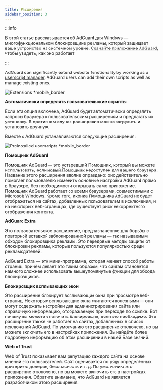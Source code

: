 ```yaml
---
title: Расширения
sidebar_position: 3
---
```


:::info

В этой статье рассказывается об AdGuard для Windows — многофункциональном блокировщике рекламы, который защищает ваше устройство на системном уровне. [Скачайте приложение AdGuard](https://agrd.io/download-kb-adblock), чтобы увидеть, как оно работает

:::

AdGuard can significantly extend website functionality by working as a [userscript manager](/general/extensions.md). AdGuard users can add their own scripts as well as manage existing ones.

![Extensions \*mobile\_border](https://cdn.adtidy.org/content/kb/ad_blocker/windows/overview/userscripts.png)

**Автоматически определять пользовательские скрипты**

Если эта опция включена, AdGuard будет автоматически определять запросы браузера к пользовательским расширениям и предлагать их установку. В противном случае расширения можно загрузить и установить вручную.

Вместе с AdGuard устанавливаются следующие расширения:

![Preinstalled userscripts \*mobile\_border](https://cdn.adtidy.org/content/kb/ad_blocker/windows/overview/preinstalled-userscripts.png)

**Помощник AdGuard**

Помощник AdGuard — это устаревший Помощник, который вы можете использовать, если [новый Помощник](/adguard-for-windows/browser-assistant.md) недоступен для вашего браузера. Название этого расширения вполне оправдано: оно действительно помогает пользователю изменить основные настройки AdGuard прямо в браузере, без необходимости открывать само приложение. Помощник AdGuard работает со всеми браузерами, совместимыми с Microsoft Windows. Кроме того, иконка Помощника AdGuard не будет отображаться на сайтах, добавленных пользователем в исключения, и на некоторых веб-страницах, где существует риск некорректного отображения контента.

**AdGuard Extra**

Это пользовательское расширение, предназначенное для борьбы с повторной вставкой заблокированной рекламы — так называемым обходом блокировщика рекламы. Это передовые методы защиты от блокировки рекламы, которые пользуются популярностью среди рекламодателей.

AdGuard Extra — это мини-программа, которая меняет способ работы страниц, причём делает это таким образом, что сайтам становится намного сложнее использовать вышеупомянутые функции для обхода блокировщиков.

**Блокировщик всплывающих окон**

Это расширение блокирует всплывающие окна при просмотре веб-страниц. Некоторые всплывающие окна считаются полезными — они могут содержать настройки для администрирования сайта или справочную информацию, отображаемую при переходе по ссылке. Вот почему вы можете отключить Блокировщик, если это необходимо. Это расширение также не работает на сайтах, добавленных в список исключений AdGuard. По умолчанию это расширение отключено, но вы можете включить его в настройках приложения. Вы найдёте более подробную информацию об этом расширении в нашей Базе знаний.

**Web of Trust**

Web of Trust показывает вам репутацию каждого сайта на основе мнений его пользователей. Сайт оценивается по ряду определённых критериев: доверие, безопасность и т. д. По умолчанию это расширение отключено, но вы можете включить его в настройках приложения. Обратите внимание, что AdGuard не является разработчиком этого расширения.
